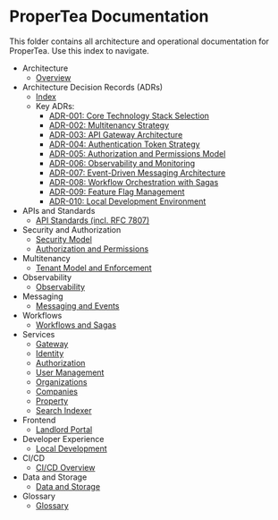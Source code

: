 # ProperTea Documentation

This folder contains all architecture and operational documentation for ProperTea. Use this index to navigate.

- Architecture
  - [Overview](architecture/overview.md)
- Architecture Decision Records (ADRs)
  - [Index](adr/README.md)
  - Key ADRs:
    - [ADR-001: Core Technology Stack Selection](adr/ADR-001-technology-stack.md)
    - [ADR-002: Multitenancy Strategy](adr/ADR-002-multitenancy-approach.md)
    - [ADR-003: API Gateway Architecture](adr/ADR-003-gateway-architecture.md)
    - [ADR-004: Authentication Token Strategy](adr/ADR-004-authentication-tokens.md)
    - [ADR-005: Authorization and Permissions Model](adr/ADR-005-authorization-model.md)
    - [ADR-006: Observability and Monitoring](adr/ADR-006-observability-stack.md)
    - [ADR-007: Event-Driven Messaging Architecture](adr/ADR-007-messaging-architecture.md)
    - [ADR-008: Workflow Orchestration with Sagas](adr/ADR-008-workflow-orchestration.md)
    - [ADR-009: Feature Flag Management](adr/ADR-009-feature-flags.md)
    - [ADR-010: Local Development Environment](adr/ADR-010-local-development.md)
- APIs and Standards
  - [API Standards (incl. RFC 7807)](apis/standards.md)
- Security and Authorization
  - [Security Model](security/security-model.md)
  - [Authorization and Permissions](authz/permissions.md)
- Multitenancy
  - [Tenant Model and Enforcement](multitenancy/tenant-model.md)
- Observability
  - [Observability](observability/observability.md)
- Messaging
  - [Messaging and Events](messaging/events.md)
- Workflows
  - [Workflows and Sagas](workflows/sagas.md)
- Services
  - [Gateway](services/gateway.md)
  - [Identity](services/identity.md)
  - [Authorization](services/authorization.md)
  - [User Management](services/user-management.md)
  - [Organizations](services/organizations.md)
  - [Companies](services/companies.md)
  - [Property](services/property.md)
  - [Search Indexer](services/search-indexer.md)
- Frontend
  - [Landlord Portal](frontend/landlord-portal.md)
- Developer Experience
  - [Local Development](dx/local-dev.md)
- CI/CD
  - [CI/CD Overview](cicd/overview.md)
- Data and Storage
  - [Data and Storage](data/storage.md)
- Glossary
  - [Glossary](glossary.md)
